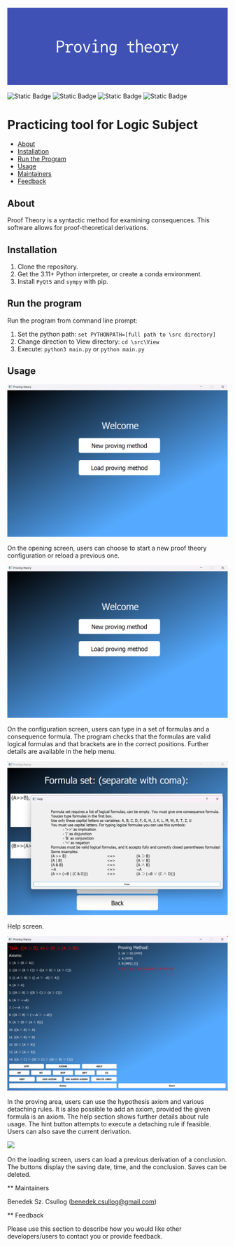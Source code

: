![](\img\Proving_theory.png)

<img alt="Static Badge" src="https://img.shields.io/badge/Downloads%20-%20822KB%20-%20lightblue">
<img alt="Static Badge" src="https://img.shields.io/badge/Python-%20v3.11%2B%20-%20blue">
<img alt="Static Badge" src="https://img.shields.io/badge/Packages-%20PyQt5%2B%20-%20red">
<img alt="Static Badge" src="https://img.shields.io/badge/Packages-%20sympy%20-%20lime">

# Practicing tool for Logic Subject

* [About](#about)
* [Installation](#installation)
* [Run the Program](#run-the-program)
* [Usage](#usage)
* [Maintainers](#maintainers)
* [Feedback](#feedback)

## About

Proof Theory is a syntactic method for examining consequences. This software allows for proof-theoretical derivations.

## Installation

1. Clone the repository.
2. Get the 3.11+ Python interpreter, or create a conda environment.
3. Install `PyQt5` and `sympy` with pip.

## Run the program

Run the program from command line prompt:
1. Set the python path: `set PYTHONPATH=[full path to \src directory]`
2. Change direction to View directory: `cd \src\View`
3. Execute: `python3 main.py` or `python main.py`

## Usage

![](\img\welcome_screen.png)

On the opening screen, users can choose to start a new proof theory configuration or reload a previous one.

![](\img\welcome_screen.png)

On the configuration screen, users can type in a set of formulas and a consequence formula. The program checks that the formulas are valid logical formulas and that brackets are in the correct positions. Further details are available in the help menu.

![](\img\help.png)

Help screen.

![](\img\proof_theory_screen.png)

In the proving area, users can use the hypothesis axiom and various detaching rules. It is also possible to add an axiom, provided the given formula is an axiom. The help section shows further details about rule usage. The hint button attempts to execute a detaching rule if feasible. Users can also save the current derivation.

![](\img\prooloading_screen.png)

On the loading screen, users can load a previous derivation of a conclusion. The buttons display the saving date, time, and the conclusion. Saves can be deleted.

** Maintainers

Benedek Sz. Csullog (benedek.csullog@gmail.com)

** Feedback

Please use this section to describe how you would like other developers/users to contact you or provide feedback.